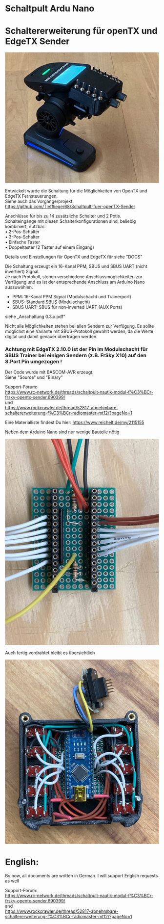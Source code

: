 # Schaltpult Ardu Nano
# Schaltererweiterung für openTX und EdgeTX Sender

 
![image lost ?](Pics/MT12.jpg)

Entwickelt wurde die Schaltung für die Möglichkeiten von OpenTX und EdgeTX Fernsteuerungen.  
Siehe auch das Vorgängerprojekt: https://github.com/Tiefflieger68/Schaltpult-fuer-openTX-Sender  
 
Anschlüsse für bis zu 14 zusätzliche Schalter und 2 Potis.  
Schalteingänge mit diesen Schalterkonfigurationen sind, beliebig kombiniert, nutzbar:  
•  2-Pos-Schalter  
•  3-Pos-Schalter  
•  Einfache Taster  
•  Doppeltaster (2 Taster auf einem Eingang)  

Details und Einstellungen für OpenTX und EdgeTX für siehe "DOCS"  

Die Schaltung erzeugt ein 16-Kanal PPM, SBUS und SBUS UART (nicht invertiert) Signal.  
Je nach Protokoll, stehen verschiedene Anschlussmöglichkeiten zur Verfügung und es ist der entsprechende Anschluss am Arduino Nano auszuwählen.  
- PPM: 16-Kanal PPM Signal (Modulschacht und Trainerport)  
- SBUS: Standard SBUS (Modulschacht)  
- SBUS UART: SBUS für non-inverted UART (AUX Ports)  

siehe „Anschaltung 0.3.x.pdf“

Nicht alle Möglichkeiten stehen bei allen Sendern zur Verfügung.
Es sollte möglichst eine Variante mit SBUS-Protokoll gewählt werden, da die Werte digital und damit genauer übertragen werden.

### Achtung mit EdgeTX 2.10.0 ist der Pin im Modulschacht für SBUS Trainer bei einigen Sendern (z.B. FrSky X10) auf den S.Port Pin umgezogen !  
 
Der Code wurde mit BASCOM-AVR erzeugt.  
Siehe "Source" und "Binary"

Support-Forum:  
https://www.rc-network.de/threads/schaltpult-nautik-modul-f%C3%BCr-frsky-opentx-sender.690399/  
und  
https://www.rockcrawler.de/thread/52817-abnehmbare-schaltererweiterung-f%C3%BCr-radiomaster-mt12/?pageNo=1  

Eine Materialliste findest Du hier: https://www.reichelt.de/my/2115155  


Neben dem Arduino Nano sind nur wenige Bauteile nötig  

![image lost ?](Pics/PCB02.jpg)

Auch fertig verdrahtet bleibt es übersichtlich  

![image lost ?](Pics/PCB06.jpg)



# English:  
By now, all documents are written in German. I will support English requests as well  

Support-Forum:  
https://www.rc-network.de/threads/schaltpult-nautik-modul-f%C3%BCr-frsky-opentx-sender.690399/  
and  
https://www.rockcrawler.de/thread/52817-abnehmbare-schaltererweiterung-f%C3%BCr-radiomaster-mt12/?pageNo=1  
